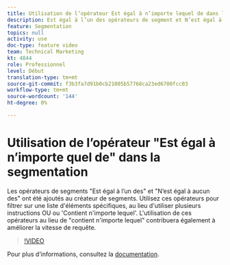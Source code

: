 ```yaml
---
title: Utilisation de l’opérateur Est égal à n’importe lequel de dans la segmentation
description: Est égal à l’un des opérateurs de segment et N’est égal à aucun des opérateurs de segment a été ajouté au créateur de segments. Utilisez ces opérateurs pour filtrer sur une liste d'éléments spécifiques, au lieu d'utiliser plusieurs instructions OU ou contient n'importe laquelle. L’utilisation de ces opérateurs au lieu de contient n’importe lequel de ces opérateurs permet également d’améliorer la vitesse de requête.
feature: Segmentation
topics: null
activity: use
doc-type: feature video
team: Technical Marketing
kt: 4844
role: Professionnel
level: Début
translation-type: tm+mt
source-git-commit: f3b3fa7d91b0cb21005b57768ca23ed6700fcc03
workflow-type: tm+mt
source-wordcount: '144'
ht-degree: 0%

---
```



# Utilisation de l’opérateur &quot;Est égal à n’importe quel de&quot; dans la segmentation

Les opérateurs de segments &quot;Est égal à l’un des&quot; et &quot;N’est égal à aucun des&quot; ont été ajoutés au créateur de segments. Utilisez ces opérateurs pour filtrer sur une liste d&#39;éléments spécifiques, au lieu d&#39;utiliser plusieurs instructions OU ou &#39;Contient n&#39;importe lequel&#39;. L&#39;utilisation de ces opérateurs au lieu de &quot;contient n&#39;importe lequel&quot; contribuera également à améliorer la vitesse de requête.

>[!VIDEO](https://video.tv.adobe.com/v/32960/?quality=12)

Pour plus d’informations, consultez la [documentation](https://docs.adobe.com/content/help/en/analytics/components/segmentation/segment-reference/seg-operators.html).
